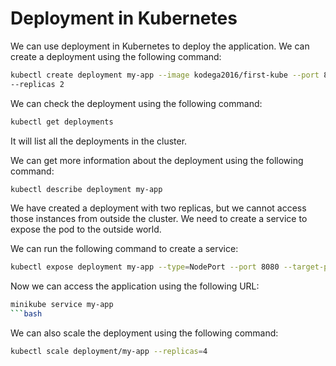 # Deployment in Kubernetes

We can use deployment in Kubernetes to deploy the application. We can create
a deployment using the following command:

```bash
kubectl create deployment my-app --image kodega2016/first-kube --port 80
--replicas 2
```

We can check the deployment using the following command:

```bash
kubectl get deployments
```

It will list all the deployments in the cluster.

We can get more information about the deployment using the following command:

```bash
kubectl describe deployment my-app
```

We have created a deployment with two replicas, but we cannot access those
instances from outside the cluster. We need to create a service to expose the
pod to the outside world.

We can run the following command to create a service:

```bash
kubectl expose deployment my-app --type=NodePort --port 8080 --target-port 8080
```

Now we can access the application using the following URL:

````bash
minikube service my-app
```bash
````

We can also scale the deployment using the following command:

```bash
kubectl scale deployment/my-app --replicas=4
```
